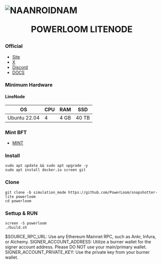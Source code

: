 <h1 align="centre"> 

<p align="center">  
    
![NAANROIDNAM](https://github.com/catsmile100/Validator-Testnet/assets/85368621/40f8ceab-7c3f-4003-8059-ad9dee7b3c97)

</p>

<p align="center">  POWERLOOM LITENODE </p>

</h1>



### Official
- [Site](https://powerloom.io/)
- [X](https://twitter.com/PowerloomHQ)
- [Discord](https://discord.com/invite/powerloom)
- [DOCS](https://mint.powerloom.network/)

### Minimum Hardware 

#### LineNode
OS  | CPU     | RAM      | SSD     | 
| ------------- | ------------- | ------------- | -------- |
| Ubuntu 22.04 | 4         | 4 GB	         | 40 TB   | 


### Mint BFT
 - [MINT](https://mint.powerloom.network/)


### Install
~~~
sudo apt update && sudo apt upgrade -y
sudo apt install docker.io screen git
~~~

### Clone
~~~
git clone -b simulation_mode https://github.com/PowerLoom/snapshotter-lite powerloom
cd powerloom
~~~

### Settup & RUN

~~~
screen -S powerloom
./build.sh
~~~
$SOURCE_RPC_URL: Use any Ethereum Mainnet RPC, such as Ankr, Infura, or Alchemy.
SIGNER_ACCOUNT_ADDRESS: Utilize a burner wallet for the signer account address. Please DO NOT use your main/primary wallet.
SIGNER_ACCOUNT_PRIVATE_KEY: Use the private key from your burner wallet.
